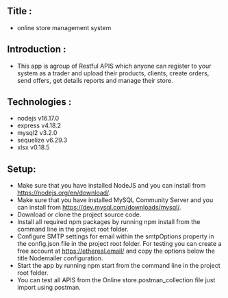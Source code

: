 ## Title : 
* online store management system

## Introduction : 
* This app is agroup of Restful APIS which anyone can register to your system as a trader and upload their products, clients, create orders, send offers, get details reports and manage their store.

## Technologies :
* nodejs v16.17.0
* express v4.18.2
* mysql2 v3.2.0
* sequelize v6.29.3
* xlsx v0.18.5

## Setup:
* Make sure that you have installed NodeJS and you can install from https://nodejs.org/en/download/.
* Make sure that you have installed MySQL Community Server and you can install from https://dev.mysql.com/downloads/mysql/.
* Download or clone the project source code.
* Install all required npm packages by running npm install from the command line in the project root folder.
* Configure SMTP settings for email within the smtpOptions property in the config.json file in the project root folder. For testing you can create a free account at https://ethereal.email/ and copy the options below the title Nodemailer configuration.
* Start the app by running npm start from the command line in the project root folder.
* You can test all APIS from the Online store.postman_collection file just import using postman.
